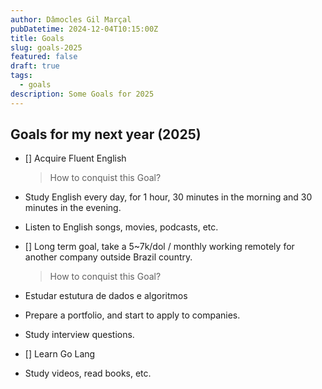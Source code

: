 ```yaml
---
author: Dâmocles Gil Marçal
pubDatetime: 2024-12-04T10:15:00Z
title: Goals
slug: goals-2025
featured: false
draft: true
tags:
  - goals
description: Some Goals for 2025
---
```


## Goals for my next year (2025)

- [] Acquire Fluent English
  > How to conquist this Goal?
- Study English every day, for 1 hour, 30 minutes in the morning and 30 minutes in the evening.
- Listen to English songs, movies, podcasts, etc.

- [] Long term goal, take a 5~7k/dol / monthly working remotely for another company outside Brazil country.
  > How to conquist this Goal?
- Estudar estutura de dados e algoritmos
- Prepare a portfolio, and start to apply to companies.
- Study interview questions.

- [] Learn Go Lang
- Study videos, read books, etc.
